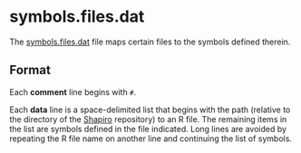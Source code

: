 symbols.files.dat
=================

The
[symbols.files.dat](https://github.com/dmparrishphd/Shapiro-CORA/blob/main/Files/0/symbols.files.dat)
file maps certain files to the symbols defined therein.

Format
------

Each **comment** line begins with `#`.

Each **data** line is a space-delimited list that begins with the path (relative to the
directory of the
[Shapiro](https://github.com/dmparrishphd/Shapiro)
repository) to an R file.
The remaining items in the list are symbols defined in the file indicated.
Long lines are avoided by repeating the R file name on another line and continuing the list of symbols.


